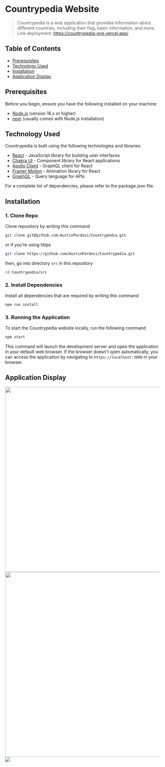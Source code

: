 # Countrypedia Website

> Countrypedia is a web application that provides information about different countries, including their flag, basic information, and more. <br>
> Link deployment: https://countrypedia-one.vercel.app/

## Table of Contents

- [Prerequisites](#prerequisites)
- [Technology Used](#technology-used)
- [Installation](#installation)
- [Application Display](#application-display)

## Prerequisites

Before you begin, ensure you have the following installed on your machine:
- [Node.js](https://nodejs.org/en) (version 16.x or higher)
- [npm](https://www.npmjs.com/n) (usually comes with Node.js installation)

## Technology Used

Countrypedia is built using the following technologies and libraries:

- [React](https://react.dev) - JavaScript library for building user interfaces
- [Chakra UI](https://chakra-ui.com) - Component library for React applications
- [Apollo Client](https://www.apollographql.com/docs/react) - GraphQL client for React
- [Framer Motion](https://www.framer.com/motion) - Animation library for React
- [GraphQL](https://graphql.org/) - Query language for APIs

For a complete list of dependencies, please refer to the package.json file.

## Installation

### 1. Clone Repo

Clone repository by writing this command

```sh
git clone git@github.com:AustinPardosi/Countrypedia.git
```

or if you're using https

```sh
git clone https://github.com/AustinPardosi/Countrypedia.git
```

then, go into directory `src` in this repository

```sh
cd Countrypedia/src
```

### 2. Install Dependencies

Install all dependencies that are required by writing this command

```sh
npm run install
```

### 3. Running the Application

To start the Countrypedia website locally, run the following command

```sh
npm start
```

This command will launch the development server and open the application in your default web browser. If the browser doesn't open automatically, you can access the application by navigating to `https://localhost:3000` in your browser.

## Application Display

<img src="https://i.ibb.co/M72DvcS/Screenshot-2023-08-10-142458.png" width="600">
<img src="https://i.ibb.co/h93VnQg/Screenshot-2023-08-10-142534.png" width="600">
<img src="https://i.ibb.co/stmLVfZ/Screenshot-2023-08-10-142617.png">
